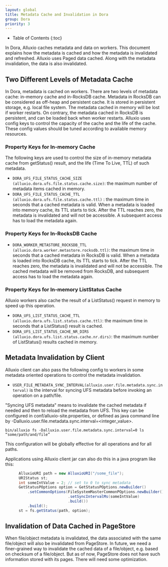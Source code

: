 ```yaml
---
layout: global
title: Metadata Cache and Invalidation in Dora
group: Dora
priority: 3
---
```


* Table of Contents
  {:toc}

In Dora, Alluxio caches metadata and data on workers. This document explains how the metadata is cached and how the metadata is invalidated and refreshed. Alluxio uses Paged data cached. Along with the metadata invalidation, the data is also invalidated.

## Two Different Levels of Metadata Cache

In Dora, metadata is cached on workers. There are two levels of metadata cache: in-memory cache and in-RocksDB cache.
Metadata in RocksDB can be considered as off-heap and persistent cache. It is stored in persistent storage, e.g. local file system.
The metadata cached in memory will be lost if worker restarts. On contrary, the metadata cached in RocksDB is persistent, and can be loaded
back when worker restarts. Alluxio uses config keys to control the capacity of the cache and the life of the cache. These config values should
be tuned according to available memory resources.

### Property Keys for In-memory Cache
The following keys are used to control the size of in-memory metadata cache from getStatus() result, and the life (Time To Live, TTL) of such metadata.
- `DORA_UFS_FILE_STATUS_CACHE_SIZE (alluxio.dora.ufs.file.status.cache.size)`: the maximum number of metadata items cached in memory.
- `DORA_UFS_FILE_STATUS_CACHE_TTL (alluxio.dora.ufs.file.status.cache.ttl)`  : the maximum time in seconds that a cached metadata is valid. When a metadata is loaded into memory cache, its TTL starts to tick. After the TTL reaches zero, the metadata is invalidated and will not be accessible. A subsequent access has to load the metadata again.

### Property Keys for In-RocksDB Cache
- `DORA_WORKER_METASTORE_ROCKSDB_TTL (alluxio.dora.worker.metastore.rocksdb.ttl)`: the maximum time in seconds that a cached metadata in RocksDB is valid. When a metadata is loaded into RocksDB cache, its TTL starts to tick. After the TTL reaches zero, the metadata is invalidated and will not be accessible. The cached metadata will be removed from RocksDB, and subsequent access has to load the metadata again.

### Property Keys for In-memory ListStatus Cache
Alluxio workers also cache the result of a ListStatus() request in memory to speed up this operation.
- `DORA_UFS_LIST_STATUS_CACHE_TTL (alluxio.dora.ufs.list.status.cache.ttl)`: the maximum time in seconds that a ListStatus() result is cached.
- `DORA_UFS_LIST_STATUS_CACHE_NR_DIRS (alluxio.dora.ufs.list.status.cache.nr.dirs)`: the maximum number of ListStatus() results cached in memory.


## Metadata Invalidation by Client
Alluxio client can also pass the following config to workers in some metadata oriented operations to control the metadata invalidation.
- `USER_FILE_METADATA_SYNC_INTERVAL(alluxio.user.file.metadata.sync.interval)` is the interval for syncing UFS metadata before invoking an operation on a path/file. 

"Syncing UFS metadata" means to invalidate the cached metadata if needed and then to reload the metadata from UFS. This key can be configured in conf/alluxio-site.properties, or defined as java command line by -Dalluxio.user.file.metadata.sync.interval=<integer_value>.
```console
bin/alluxio fs -Dalluxio.user.file.metadata.sync.interval=0 ls “some/path/and/file”
```
This configuration will be globally effective for all operations and for all paths.

Applications using Alluxio client jar can also do this in a java program like this:
```java
      AlluxioURI path = new AlluxioURI("/some_file");
      URIStatus st;
      int someIntValue = 2; // set to 0 to sync metadata
      GetStatusPOptions option = GetStatusPOptions.newBuilder()
          .setCommonOptions(FileSystemMasterCommonPOptions.newBuilder()
                            .setSyncIntervalMs(someIntValue)
                            .build())
          .build();
      st = fs.getStatus(path, option);
```

## Invalidation of Data Cached in PageStore
When file/object metadata is invalidated, the data associated with the same file/object will also be invalidated from PageStore.
In future, we need a finer-grained way to invalidate the cached data of a file/object, e.g. based on checksum of a file/object.
But as of now, PageStore does not have such information stored with its pages. There will need some optimization.

